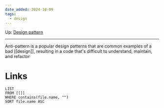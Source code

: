 ```yaml
---
date_added: 2024-10-09
tags:
  - design
---
```

Up: [Design pattern](Design%20pattern.md)
___
Anti-pattern is a popular design patterns that are common examples of a bad [[design]], resulting in a code that's difficult to understand, maintain, and refactor
# Links
```dataview
LIST
FROM [[]]
WHERE contains(file.name, "")
SORT file.name ASC
```
